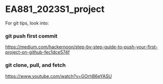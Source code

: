 # EA881_2023S1_project

For git tips, look into:
### git push first commit
https://medium.com/hackernoon/step-by-step-guide-to-push-your-first-project-on-github-fec1dce574f
### git clone, pull, and fetch
https://www.youtube.com/watch?v=GOrhB6eYASU
